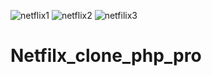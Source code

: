 ![netflix1](https://user-images.githubusercontent.com/68226220/197388954-f4395869-6a70-4b3a-93fe-817c98dc73be.png)
![netflix2](https://user-images.githubusercontent.com/68226220/197388958-eb4c5293-3b1e-4959-b738-378c42ce3505.png)
![netfilix3](https://user-images.githubusercontent.com/68226220/197388966-2d440ab9-b35b-46ec-b494-9ca285e4ea76.png)
# Netfilx_clone_php_pro
